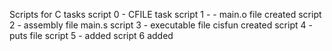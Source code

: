 Scripts for C tasks
script 0 -  CFILE task
script 1 - - main.o file created
script 2 - assembly file main.s
script 3 - executable file cisfun created
script 4 - puts file
script 5 - added
script 6 added
